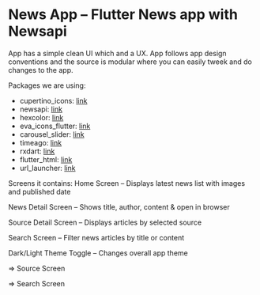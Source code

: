 # News App – Flutter News app with Newsapi

App has a simple clean UI which and a UX. App follows app design conventions and the source is modular where you can easily tweek and do changes to the app.

Packages we are using:

- cupertino_icons: [link](https://pub.dev/packages/cupertino_icons)
- newsapi: [link](https://pub.dev/packages/newsapi)
- hexcolor: [link](https://pub.dev/packages/hexcolor)
- eva_icons_flutter: [link](https://pub.dev/packages/eva_icons_flutter)
- carousel_slider: [link](https://pub.dev/packages/carousel_slider)
- timeago: [link](https://pub.dev/packages/timeago)
- rxdart: [link](https://pub.dev/packages/rxdart)
- flutter_html: [link](https://pub.dev/packages/flutter_html)
- url_launcher: [link](https://pub.dev/packages/url_launcher)

Screens it contains:
Home Screen – Displays latest news list with images and published date

News Detail Screen – Shows title, author, content & open in browser

Source Detail Screen – Displays articles by selected source

Search Screen – Filter news articles by title or content

Dark/Light Theme Toggle – Changes overall app theme

=> Source Screen

=> Search Screen




